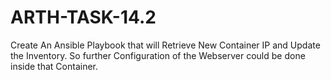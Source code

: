 # ARTH-TASK-14.2
Create An Ansible Playbook that will Retrieve New Container IP and Update the Inventory. So further Configuration of the Webserver could be done inside that Container.
